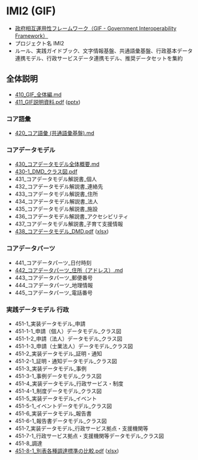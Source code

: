 # IMI2 (GIF)

- [政府相互運用性フレームワーク（GIF - Government Interoperability Framework）](https://www.digital.go.jp/policies/data_strategy_government_interoperability_framework/)
- プロジェクト名 IMI2
- ルール、実践ガイドブック、文字情報基盤、共通語彙基盤、行政基本データ連携モデル、行政サービスデータ連携モデル、推奨データセットを集約

## 全体説明

- [410_GIF_全体編.md](410_GIF_全体編.md)
- [411_GIF説明資料.pdf](411_GIF説明資料.pdf) ([pptx](411_GIF説明資料.pptx))

### コア語彙

- [420_コア語彙 (共通語彙基盤).md](420_コア語彙%20(共通語彙基盤).md)

### コアデータモデル

- [430_コアデータモデル全体概要.md](430_コアデータモデル全体概要.md)
- [430-1_DMD_クラス図.pdf](430-1_DMD_クラス図.pdf)
- 431_コアデータモデル解説書_個人
- 432_コアデータモデル解説書_連絡先
- 433_コアデータモデル解説書_住所
- 434_コアデータモデル解説書_法人
- 435_コアデータモデル解説書_施設
- 436_コアデータモデル解説書_アクセシビリティ
- 437_コアデータモデル解説書_子育て支援情報
- [438_コアデータモデル_DMD.pdf](438_コアデータモデル_DMD.pdf) ([xlsx](438_コアデータモデル_DMD.xlsx))

### コアデータパーツ

- 441_コアデータパーツ_日付時刻
- [442_コアデータパーツ_住所（アドレス）.md](442_コアデータパーツ_住所（アドレス）.md)
- 443_コアデータパーツ_郵便番号
- 444_コアデータパーツ_地理情報
- 445_コアデータパーツ_電話番号

### 実践データモデル 行政

- 451-1_実装データモデル_申請
- 451-1-1_申請（個人）データモデル_クラス図
- 451-1-2_申請（法人）データモデル_クラス図
- 451-1-3_申請（士業法人）データモデル_クラス図
- 451-2_実装データモデル_証明・通知
- 451-2-1_証明・通知データモデル_クラス図
- 451-3_実装データモデル_事例
- 451-3-1_事例データモデル_クラス図
- 451-4_実装データモデル_行政サービス・制度
- 451-4-1_制度データモデル_クラス図
- 451-5_実装データモデル_イベント
- 451-5-1_イベントデータモデル_クラス図
- 451-6_実装データモデル_報告書
- 451-6-1_報告書データモデル_クラス図
- 451-7_実装データモデル_行政サービス拠点・支援機関等
- 451-7-1_行政サービス拠点・支援機関等データモデル_クラス図
- 451-8_調達
- [451-8-1_別表各種調達標準の比較.pdf](451-8-1_別表各種調達標準の比較.pdf) ([xlsx](451-8-1_別表各種調達標準の比較.xlsx))
